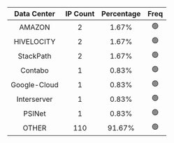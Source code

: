 | Data Center | IP Count | Percentage | Freq |
|:------------:|:--------:|:-----------:|:-----:|
| AMAZON | 2 | 1.67% | 🟢 |
| HIVELOCITY | 2 | 1.67% | 🟢 |
| StackPath | 2 | 1.67% | 🟢 |
| Contabo | 1 | 0.83% | 🟢 |
| Google-Cloud | 1 | 0.83% | 🟢 |
| Interserver | 1 | 0.83% | 🟢 |
| PSINet | 1 | 0.83% | 🟢 |
| OTHER | 110 | 91.67% | 🟢 |